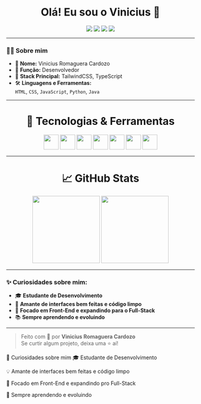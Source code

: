<h1 align="center">Olá! Eu sou o Vinicius 👋</h1>

<p align="center">
  <img src="https://img.shields.io/badge/Desenvolvedor-🧠-9b59b6?style=for-the-badge" />
  <img src="https://img.shields.io/badge/Fullstack-Developer-2ecc71?style=for-the-badge" />
  <img src="https://img.shields.io/badge/TailwindCSS-38b2ac?style=for-the-badge&logo=tailwind-css&logoColor=white" />
  <img src="https://img.shields.io/badge/TypeScript-3178c6?style=for-the-badge&logo=typescript&logoColor=white" />
</p>

---

### 👨‍💻 Sobre mim

- 👤 **Nome:** Vinicius Romaguera Cardozo  
- 💼 **Função:** Desenvolvedor  
- 🚀 **Stack Principal:** TailwindCSS, TypeScript  
- 🛠️ **Linguagens e Ferramentas:**  
  `HTML`, `CSS`, `JavaScript`, `Python`, `Java`

---

<h1 align="center">🧰 Tecnologias & Ferramentas</h1>

<p align="center">
  <img src="https://cdn.jsdelivr.net/gh/devicons/devicon/icons/html5/html5-original.svg" width="40" />
  <img src="https://cdn.jsdelivr.net/gh/devicons/devicon/icons/css3/css3-original.svg" width="40" />
  <img src="https://cdn.jsdelivr.net/gh/devicons/devicon/icons/javascript/javascript-original.svg" width="40" />
  <img src="https://cdn.jsdelivr.net/gh/devicons/devicon/icons/typescript/typescript-original.svg" width="40" />
  <img src="https://cdn.jsdelivr.net/gh/devicons/devicon/icons/python/python-original.svg" width="40" />
  <img src="https://cdn.jsdelivr.net/gh/devicons/devicon/icons/java/java-original.svg" width="40" />
  <img src="https://cdn.jsdelivr.net/gh/devicons/devicon/icons/tailwindcss/tailwindcss-plain.svg" width="40" />
</p>

---

<h1 align="center">📈 GitHub Stats</h1>

<p align="center">
  <img src="https://github-readme-stats.vercel.app/api?username=vircsss&show_icons=true&theme=radical" height="180"/>
  <img src="https://github-readme-stats.vercel.app/api/top-langs/?username=vircsss&layout=compact&theme=radical" height="180"/>
</p>

---

### ✨ Curiosidades sobre mim:

- 🎓 **Estudante de Desenvolvimento**
- 🎨 **Amante de interfaces bem feitas e código limpo**
- 🚀 **Focado em Front-End e expandindo para o Full-Stack**
- 📚 **Sempre aprendendo e evoluindo**

---

> Feito com 💜 por **Vinicius Romaguera Cardozo**  
> Se curtir algum projeto, deixa uma ⭐ aí!


🧩 Curiosidades sobre mim
🎓 Estudante de Desenvolvimento

💡 Amante de interfaces bem feitas e código limpo

📍 Focado em Front-End e expandindo pro Full-Stack

🚀 Sempre aprendendo e evoluindo
